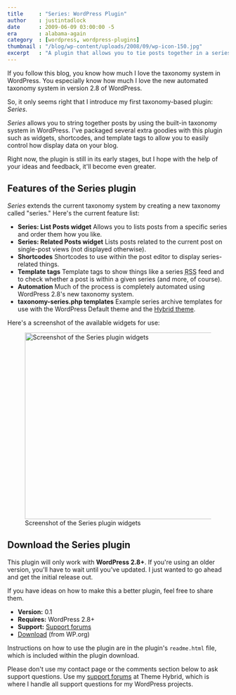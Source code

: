 ```yaml
---
title     : "Series: WordPress Plugin"
author    : justintadlock
date      : 2009-06-09 03:00:00 -5
era       : alabama-again
category  : [wordpress, wordpress-plugins]
thumbnail : "/blog/wp-content/uploads/2008/09/wp-icon-150.jpg"
excerpt   : "A plugin that allows you to tie posts together in a series using the WordPress taxonomy API.  It includes built-in widgets, shortcodes, and template tags."
---
```


If you follow this blog, you know how much I love the taxonomy system in WordPress.  You especially know how much I love the new automated taxonomy system in version 2.8 of WordPress.

So, it only seems right that I introduce my first taxonomy-based plugin: <em>Series</em>.

<em>Series</em> allows you to string together posts by using the built-in taxonomy system in WordPress.  I've packaged several extra goodies with this plugin such as widgets, shortcodes, and template tags to allow you to easily control how display data on your blog.

Right now, the plugin is still in its early stages, but I hope with the help of your ideas and feedback, it'll become even greater.

## Features of the Series plugin

<em>Series</em> extends the current taxonomy system by creating a new taxonomy called "series."  Here's the current feature list:

<ul>
	<li><strong>Series: List Posts widget</strong>
	Allows you to lists posts from a specific series and order them how you like.</li>
	<li><strong>Series: Related Posts widget</strong>
	Lists posts related to the current post on single-post views (not displayed otherwise).</li>
	<li><strong>Shortcodes</strong>
	Shortcodes to use within the post editor to display series-related things.</li>
	<li><strong>Template tags</strong>
	Template tags to show things like a series <acronym title="Really Simple Syndication">RSS</acronym> feed and to check whether a post is within a given series (and more, of course).</li>
	<li><strong>Automation</strong>
	Much of the process is completely automated using WordPress 2.8's new taxonomy system.</li>
	<li><strong>taxonomy-series.php templates</strong>
	Example series archive templates for use with the WordPress Default theme and the <a href="http://themehybrid.com/themes/hybrid" title="Hybrid WordPress theme framework">Hybrid theme</a>.</li>
</ul>

Here's a screenshot of the available widgets for use:

<figure id="attachment_1708" class="wp-caption aligncenter" style="max-width: 600px">
	<img src="http://justintadlock.com/blog/wp-content/uploads/2009/06/series-widgets.png" alt="Screenshot of the Series plugin widgets" title="Series plugin widgets" width="600" height="424" class="size-full wp-image-1708" srcset="http://justintadlock.com/blog/wp-content/uploads/2009/06/series-widgets.png 600w, http://justintadlock.com/blog/wp-content/uploads/2009/06/series-widgets-300x212.png 300w" sizes="(max-width: 600px) 100vw, 600px">
	<figcaption class="wp-caption-text">Screenshot of the Series plugin widgets</figcaption>
</figure>

## Download the Series plugin

This plugin will only work with <strong>WordPress 2.8+</strong>.  If you're using an older version, you'll have to wait until you've updated.  I just wanted to go ahead and get the initial release out.

If you have ideas on how to make this a better plugin, feel free to share them.

<ul>
	<li><strong>Version:</strong> 0.1</li>
	<li><strong>Requires:</strong> WordPress 2.8+</li>
	<li><strong>Support:</strong> <a href="http://themehybrid.com/support" title="Support forums at Theme Hybrid">Support forums</a></li>
	<li><a href="http://wordpress.org/extend/plugins/series" title="Download the Series from WordPress.org">Download</a> (from WP.org)</li>
</ul>

Instructions on how to use the plugin are in the plugin's <code>readme.html</code> file, which is included within the plugin download.

<p class="note">Please don't use my contact page or the comments section below to ask support questions.  Use my <a href="http://themehybrid.com/support" title="Theme Hybrid support forums">support forums</a> at Theme Hybrid, which is where I handle all support questions for my WordPress projects.</p>
